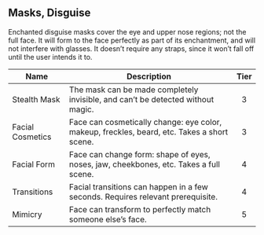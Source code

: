 ## Masks, Disguise

Enchanted disguise masks cover the eye and upper nose regions; not the full face. It will form to the face perfectly as part of its enchantment, and will not interfere with glasses. It doesn’t require any straps, since it won’t fall off until the user intends it to.

 **Name**         | **Description**                                                                             | **Tier** 
------------------|---------------------------------------------------------------------------------------------|:--------:
 Stealth Mask     | The mask can be made completely invisible, and can’t be detected without magic.             | 3        
 Facial Cosmetics | Face can cosmetically change: eye color, makeup, freckles, beard, etc. Takes a short scene. | 3        
 Facial Form      | Face can change form: shape of eyes, noses, jaw, cheekbones, etc. Takes a full scene.       | 4        
 Transitions      | Facial transitions can happen in a few seconds. Requires relevant prerequisite.             | 4        
 Mimicry          | Face can transform to perfectly match someone else’s face.                                  | 5        
